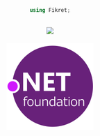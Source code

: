 <div align="center">

```cs
using Fikret;
```
</div>
<br>
<div align="center"><a href="https://github.com/fikret0/"><img src="https://github-readme-stats.vercel.app/api?username=fikret0"></img></a></div>
<br>
<div align="center"><a href="https://dotnetfoundation.org/"><img src="dotnet.svg" height="200" width="200"></img></a></div>
